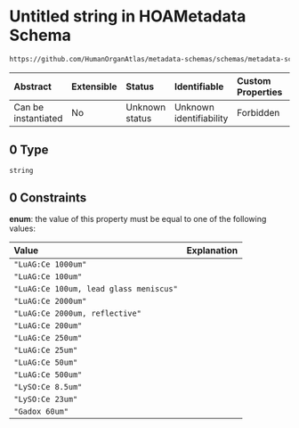 # Untitled string in HOAMetadata Schema

```txt
https://github.com/HumanOrganAtlas/metadata-schemas/schemas/metadata-schemas.json#/$defs/PublicScanMetadata/properties/scintillator/anyOf/0
```



| Abstract            | Extensible | Status         | Identifiable            | Custom Properties | Additional Properties | Access Restrictions | Defined In                                                                   |
| :------------------ | :--------- | :------------- | :---------------------- | :---------------- | :-------------------- | :------------------ | :--------------------------------------------------------------------------- |
| Can be instantiated | No         | Unknown status | Unknown identifiability | Forbidden         | Allowed               | none                | [metadata-schema.json\*](../out/metadata-schema.json "open original schema") |

## 0 Type

`string`

## 0 Constraints

**enum**: the value of this property must be equal to one of the following values:

| Value                                  | Explanation |
| :------------------------------------- | :---------- |
| `"LuAG:Ce 1000um"`                     |             |
| `"LuAG:Ce 100um"`                      |             |
| `"LuAG:Ce 100um, lead glass meniscus"` |             |
| `"LuAG:Ce 2000um"`                     |             |
| `"LuAG:Ce 2000um, reflective"`         |             |
| `"LuAG:Ce 200um"`                      |             |
| `"LuAG:Ce 250um"`                      |             |
| `"LuAG:Ce 25um"`                       |             |
| `"LuAG:Ce 50um"`                       |             |
| `"LuAG:Ce 500um"`                      |             |
| `"LySO:Ce 8.5um"`                      |             |
| `"LySO:Ce 23um"`                       |             |
| `"Gadox 60um"`                         |             |
